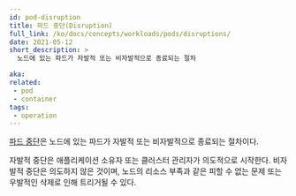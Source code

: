 ```yaml
---
id: pod-disruption
title: 파드 중단(Disruption)
full_link: /ko/docs/concepts/workloads/pods/disruptions/
date: 2021-05-12
short_description: >
  노드에 있는 파드가 자발적 또는 비자발적으로 종료되는 절차

aka:
related:
 - pod
 - container
tags:
 - operation
---
```


[파드 중단](/ko/docs/concepts/workloads/pods/disruptions/)은 
노드에 있는 파드가 자발적 또는 비자발적으로 종료되는 절차이다.

<!--more--> 

자발적 중단은 애플리케이션 소유자 또는 클러스터 관리자가 의도적으로 시작한다. 
비자발적 중단은 의도하지 않은 것이며, 
노드의 리소스 부족과 같은 피할 수 없는 문제 또는 우발적인 삭제로 인해 트리거될 수 있다.
